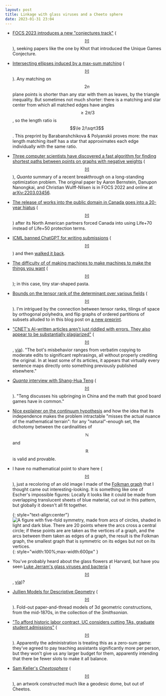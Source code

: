 ```yaml
---
layout: post
title: Linkage with glass viruses and a Cheeto sphere
date: 2023-01-31 23:04
---
```

* [FOCS 2023 introduces a new "conjectures track"](https://windowsontheory.org/2023/01/16/new-in-focs-2023-a-conjectures-track/) <span style="white-space:nowrap">([$$\mathbb{M}$$](https://mathstodon.xyz/@11011110/109701298874363291)),</span> seeking papers like the one by Khot that introduced the Unique Games Conjecture.

* [Intersecting ellipses induced by a max-sum matching](https://arxiv.org/abs/2212.14200) <span style="white-space:nowrap">([$$\mathbb{M}$$](https://mathstodon.xyz/@11011110/109708982979012608)).</span> Any matching on $$2n$$ plane points is shorter than any star with them as leaves, by the triangle inequality. But sometimes not much shorter: there is a matching and star center from which all matched edges have angles $$\ge 2\pi/3$$, so the length ratio is $$\le 2/\sqrt3$$. This preprint by Barabanshchikova & Polyanskii proves more: the max length matching itself has a star that approximates each edge individually with the same ratio.

* [Three computer scientists have discovered a fast algorithm for finding  shortest paths between points on graphs with negative weights](https://www.quantamagazine.org/finally-a-fast-algorithm-for-shortest-paths-on-negative-graphs-20230118/) <span style="white-space:nowrap">([$$\mathbb{M}$$](https://mathstodon.xyz/@QuantaMagazine@mstdn.social/109711314801457276)),</span> _Quanta_ summary of a recent breakthrough on a long-standing optimization problem. The original paper by Aaron Bernstein, Danupon Nanongkai, and Christian Wulff-Nilsen is in FOCS 2022 and online at [arXiv:2203.03456](https://arxiv.org/abs/2203.03456).

* [The release of works into the public domain in Canada goes into a 20-year hiatus](https://blog.archive.org/2023/01/17/as-the-us-public-domain-expands-20-year-pause-for-the-canadian-public-domain-begins/) <span style="white-space:nowrap">([$$\mathbb{M}$$](https://mathstodon.xyz/@11011110/109719958934723525))</span> after its North American partners forced Canada into using Life+70 instead of Life+50 protection terms.

* [ICML banned ChatGPT for writing submissions](https://icml.cc/Conferences/2023/CallForPapers) <span style="white-space:nowrap">([$$\mathbb{M}$$](https://fediscience.org/@fortnow/109677985980365648))</span> and then [walked it back](https://icml.cc/Conferences/2023/llm-policy).

* [The difficulty of of making machines to make machines to make the things you want](https://www.thebulwark.com/the-economic-secret-hidden-in-a-tiny-discontinued-pasta/) <span style="white-space:nowrap">([$$\mathbb{M}$$](https://mathstodon.xyz/@Leahwrenn@mastodon.social/109701058818221148));</span> in this case, tiny star-shaped pasta.

* [Bounds on the tensor rank of the determinant over various fields](https://cp4space.hatsya.com/2023/01/18/tensor-rank-paper/) <span style="white-space:nowrap">([$$\mathbb{M}$$](https://mathstodon.xyz/@11011110/109737432277072901)).</span> I'm intrigued by the connection between tensor ranks, tilings of space by orthogonal polyhedra, and flip graphs of ordered partitions of subsets alluded to in this blog post on [a new preprint](https://arxiv.org/abs/2301.06586).

* ["CNET's AI-written articles aren't just riddled with errors. They also appear to be substantially plagiarized"](https://futurism.com/cnet-ai-plagiarism) <span style="white-space:nowrap">([$$\mathbb{M}$$](https://mathstodon.xyz/@11011110/109745677430217499),</span> [via](https://news.ycombinator.com/item?id=34502939)). "The bot's misbehavior ranges from verbatim copying to moderate edits to significant rephrasings, all without properly crediting the original. In at least some of its articles, it appears that virtually every sentence maps directly onto something previously published elsewhere."

* [_Quanta_ interview with Shang-Hua Teng](https://www.quantamagazine.org/the-computer-scientist-who-finds-life-lessons-in-board-games-20230125/) <span style="white-space:nowrap">([$$\mathbb{M}$$](https://mathstodon.xyz/@QuantaMagazine@mstdn.social/109751056152008812)).</span> "Teng discusses his upbringing in China and the math that good board games have in common."

* [Nice explainer on the continuum hypothesis](https://mathstodon.xyz/@kameryn/109756698881498419) and how the idea that its independence makes the problem intractable "misses the actual nuance of the mathematical terrain": for any "natural"-enough set, the dichotomy between the cardinalities of $$\mathbb{N}$$ and $$\mathbb{R}$$ is valid and provable.

* I have no mathematical point to share here <span style="white-space:nowrap">([$$\mathbb{M}$$](https://mathstodon.xyz/@11011110/109765566564556642)),</span> just a recoloring of an old image I made of the [Folkman graph](https://en.wikipedia.org/wiki/Folkman_graph) that I thought came out interesting-looking. It is something like one of Escher's impossible figures: Locally it looks like it could be made from overlapping translucent sheets of blue material, cut out in this pattern, but globally it doesn't all fit together.

  {: style="text-align:center"}
  ![A figure with five-fold symmetry, made from arcs of circles, shaded in light and dark blue. There are 20 points where the arcs cross a central circle; if these points are are taken as the vertices of a graph, and the arcs between them taken as edges of a graph, the result is the Folkman graph, the smallest graph that is symmetric on its edges but not on its vertices.]({{site.baseurl}}/assets/2023/Folkman-shaded.svg){: style="width:100%;max-width:600px" }

* You've probably heard about the glass flowers at Harvard, but have you seen [Luke Jerram's glass viruses and bacteria](https://www.lukejerram.com/glass/) <span style="white-space:nowrap">([$$\mathbb{M}$$](https://mathstodon.xyz/@11011110/109771266602473224),</span> [via](https://www.thisiscolossal.com/2023/01/luke-jerram-glass-microbes/))?

* [Jullien Models for Descriptive Geometry](https://www.si.edu/spotlight/geometric-models-jullien-models-for-descriptive-geometry) <span style="white-space:nowrap">([$$\mathbb{M}$$](https://mathstodon.xyz/@divbyzero/109751804697166396)).</span> Fold-out paper-and-thread models of 3d geometric constructions, from the mid-1870s, in the collection of the _Smithsonian_.

* ["To afford historic labor contract, UC considers cutting TAs, graduate student admissions"](https://www.latimes.com/california/story/2023-01-27/uc-scrambling-to-pay-big-wage-gains-for-academic-workers-grad-student-cuts-loom) <span style="white-space:nowrap">([$$\mathbb{M}$$](https://mathstodon.xyz/@11011110/109779527458911961)).</span> Apparently the administration is treating this as a zero-sum game: they've agreed to pay teaching assistants significantly more per person, but they won't give us any larger budget for them, apparently intending that there be fewer slots to make it all balance. 

* [Sam Keller's _Cheetosphere_](https://www.itsnicethat.com/articles/sam-keller-art-020322) <span style="white-space:nowrap">([$$\mathbb{M}$$](https://mathstodon.xyz/@daw15@universeodon.com/109767629934965993)),</span> an artwork constructed much like a geodesic dome, but out of Cheetos.